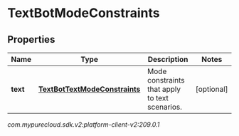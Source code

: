 # TextBotModeConstraints


## Properties

| Name | Type | Description | Notes |
| ------------ | ------------- | ------------- | ------------- |
| **text** | [**TextBotTextModeConstraints**](TextBotTextModeConstraints) | Mode constraints that apply to text scenarios. |  [optional] |




_com.mypurecloud.sdk.v2:platform-client-v2:209.0.1_
